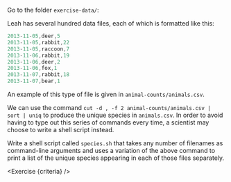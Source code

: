 <script>
import Exercise from "$components/Exercise.svelte";
import Execute from "$components/Execute.svelte";

const criteria = [
{
	name: "Script <code>species.sh</code> exists",
	checks: [{
		type: "file",
		path: "exercise-data/species.sh",
		action: "exists"
	}]
},
{
	name: "The output file <code>unique.txt</code> exists: <code>bash species.sh animal-counts/animals.csv > unique.txt</code>",
	checks: [{
		type: "file",
		path: "exercise-data/unique.txt",
		action: "exists"
	}]
},
{
	name: "The file <code>unique.txt</code> contains each file's unique species",
	checks: [{
		type: "file",
		path: "exercise-data/unique.txt",
		action: "contents",
		commandExpected: `cut -d , -f 2 exercise-data/animal-counts/animals.csv | sort | uniq`
	}]
}];
</script>

Go to the folder `exercise-data/`:

<Execute command="cd $TUTORIAL/exercise-data/" />

Leah has several hundred data files, each of which is formatted like this:

```js
2013-11-05,deer,5
2013-11-05,rabbit,22
2013-11-05,raccoon,7
2013-11-06,rabbit,19
2013-11-06,deer,2
2013-11-06,fox,1
2013-11-07,rabbit,18
2013-11-07,bear,1
```

An example of this type of file is given in `animal-counts/animals.csv`.

We can use the command `cut -d , -f 2 animal-counts/animals.csv | sort | uniq` to produce the unique species in `animals.csv`. In order to avoid having to type out this series of commands every time, a scientist may choose to write a shell script instead.

Write a shell script called `species.sh` that takes any number of filenames as command-line arguments and uses a variation of the above command to print a list of the unique species appearing in each of those files separately.

<Exercise {criteria} />
